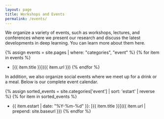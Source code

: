 ```yaml
---
layout: page
title: Workshops and Events
permalink: /events/
---
```


We organize a variety of events, such as workshops, lectures, and conferences where we present our research and discuss the latest developments in deep learning. You can learn more about them here.

{% assign events = site.pages | where: "categories", "event" %}
{% for item in events %}
- [{{ item.title }}]({{ item.url }})
{% endfor %}

In addition, we also organize social events where we meet up for a drink or a meal. Below is our complete event calendar.

{% assign sorted_events = site.categories['event'] | sort: 'estart' | reverse %}
{% for item in sorted_events %}
- {{ item.estart | date: "%Y-%m-%d" }}: [{{ item.title }}]({{ item.url | prepend: site.baseurl }})
{% endfor %}